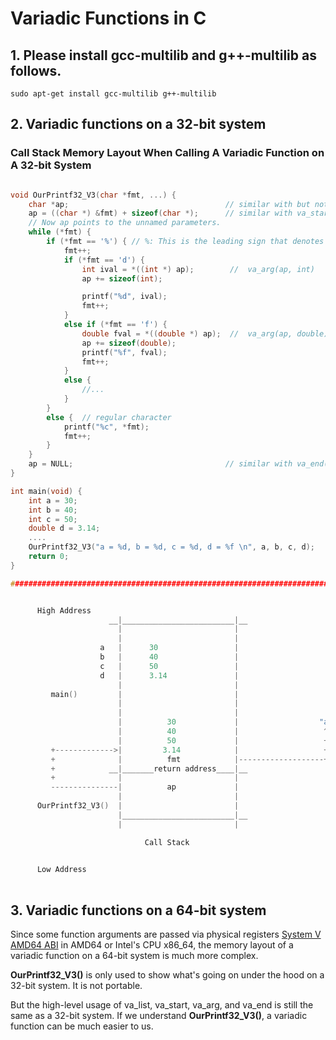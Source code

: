 # Variadic Functions in C

## 1. Please install gcc-multilib and g++-multilib as follows.

```
sudo apt-get install gcc-multilib g++-multilib
```

## 2. Variadic functions on a 32-bit system

### Call Stack Memory Layout When Calling A Variadic Function on A 32-bit System

```C

void OurPrintf32_V3(char *fmt, ...) {
    char *ap;                                   // similar with but not necessarily equal to 'va_list ap';
    ap = ((char *) &fmt) + sizeof(char *);      // similar with va_start(ap, fmt);
    // Now ap points to the unnamed parameters.               
    while (*fmt) {
        if (*fmt == '%') { // %: This is the leading sign that denotes the beginning of the format specifier
            fmt++;
            if (*fmt == 'd') {
                int ival = *((int *) ap);        //  va_arg(ap, int)
                ap += sizeof(int);

                printf("%d", ival);
                fmt++;
            }
            else if (*fmt == 'f') {  
                double fval = *((double *) ap);  //  va_arg(ap, double)
                ap += sizeof(double);
                printf("%f", fval);
                fmt++;
            }          
            else {
                //...
            }                 
        }
        else {  // regular character
            printf("%c", *fmt);
            fmt++;
        }
    }
    ap = NULL;                                  // similar with va_end(ap)
}

int main(void) {
    int a = 30;
    int b = 40;
    int c = 50;
    double d = 3.14;
    ....
    OurPrintf32_V3("a = %d, b = %d, c = %d, d = %f \n", a, b, c, d);
    return 0;
}

################################################################################


      High Address
                      __|_________________________|__  
                        |                         |    
                        |                         | 
                    a   |      30                 |  
                    b   |      40                 |  
                    c   |      50                 |   
                    d   |      3.14               |           
                        |                         |
         main()         |                         |         
                        |                         |  
                        |                         |
                        |          30             |                  "a = %d, b = %d, c = %d, d = %f \n"
                        |          40             |                   ^
                        |          50             |                   +
         +------------->|         3.14            |                   +         
         +              |          fmt            |-------------------+  
         +            __|_______return address____|__   
         +              |                         |                       Global Data Area
         ---------------|          ap             |  
                        |                         |        
      OurPrintf32_V3()  |                         | 
                        |_________________________|__
                        |                         | 

                              Call Stack

    
      Low Address
                                                       

```                                                       

## 3. Variadic functions on a 64-bit system 

Since some function arguments are passed via physical registers 
[System V AMD64 ABI](https://en.wikipedia.org/wiki/X86_calling_conventions) 
in AMD64 or Intel's CPU x86_64,
the memory layout of a variadic function on a 64-bit system is much more complex.

**OurPrintf32_V3()** is only used to show what's going on under the hood on a 32-bit system. 
It is not portable.

But the high-level usage of va_list, va_start, va_arg, and va_end is still the same as 
a 32-bit system.
If we understand **OurPrintf32_V3()**, a variadic function can be much easier to us.





